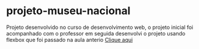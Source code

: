 # projeto-museu-nacional
 Projeto desenvolvido no curso de desenvolvimento web, o projeto inicial foi acompanhado com o professor em seguida desenvolvi o projeto usando flexbox que foi passado na aula anterio
<a href="https://geffersoncosta.github.io/projeto-museu-nacional/" target="_blank">Clique aqui</a>
